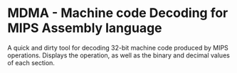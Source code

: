 # MDMA - Machine code Decoding for MIPS Assembly language

A quick and dirty tool for decoding 32-bit machine code produced by MIPS operations. Displays the operation, as well as the binary and decimal values of each section.